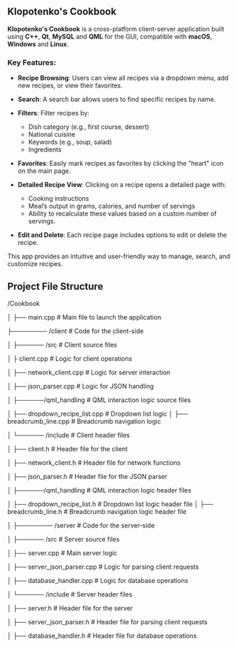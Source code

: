 ## Klopotenko's Cookbook

**Klopotenko's Cookbook** is a cross-platform client-server application built using **C++**, **Qt**, **MySQL** and **QML** for the GUI, compatible with **macOS**, **Windows** and **Linux**.

### Key Features:

- **Recipe Browsing**: Users can view all recipes via a dropdown menu, add new recipes, or view their favorites.

- **Search**: A search bar allows users to find specific recipes by name.

- **Filters**: Filter recipes by:
  - Dish category (e.g., first course, dessert)
  - National cuisine
  - Keywords (e.g., soup, salad)
  - Ingredients

- **Favorites**: Easily mark recipes as favorites by clicking the "heart" icon on the main page.

- **Detailed Recipe View**: Clicking on a recipe opens a detailed page with:
  - Cooking instructions
  - Meal’s output in grams, calories, and number of servings
  - Ability to recalculate these values based on a custom number of servings.

- **Edit and Delete**: Each recipe page includes options to edit or delete the recipe.

This app provides an intuitive and user-friendly way to manage, search, and customize recipes.

## Project File Structure

/Cookbook

│ ├── main.cpp # Main file to launch the application

├──────── /client # Code for the client-side

│ ├────── /src # Client source files

│ ├ client.cpp # Logic for client operations

│ ├── network_client.cpp # Logic for server interaction

│ ├── json_parser.cpp # Logic for JSON handling

│ ├──────/qml_handling # QML interaction logic source files

│  ├── dropdown_recipe_list.cpp   # Dropdown list logic
│  ├── breadcrumb_line.cpp        # Breadcrumb navigation logic


│ └────── /include # Client header files

│ ├── client.h # Header file for the client

│ ├── network_client.h # Header file for network functions

│ ├── json_parser.h # Header file for the JSON parser

│ ├──────/qml_handling # QML interaction logic header files

│  ├── dropdown_recipe_list.h   # Dropdown list logic header file
│  ├── breadcrumb_line.h        # Breadcrumb navigation logic header file

│
├──────── /server # Code for the server-side

│ ├────── /src # Server source files

│ ├── server.cpp # Main server logic

│ ├── server_json_parser.cpp # Logic for parsing client requests

│ ├── database_handler.cpp # Logic for database operations

│ └────── /include # Server header files

│ ├── server.h # Header file for the server

│ ├── server_json_parser.h # Header file for parsing client requests

│ ├── database_handler.h # Header file for database operations
